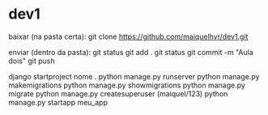 # dev1
baixar (na pasta certa):
git clone https://github.com/maiquelhvr/dev1.git

enviar (dentro da pasta):
git status
git add .
git status
git commit -m "Aula dois"
git push


django startproject nome .
python manage.py runserver
python manage.py makemigrations
python manage.py showmigrations
python manage.py migrate
python manage.py createsuperuser (maiquel/123)
python manage.py startapp meu_app

